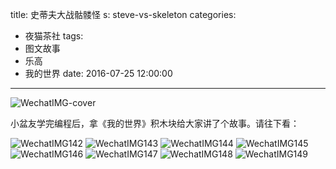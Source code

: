 title: 史蒂夫大战骷髅怪
s: steve-vs-skeleton
categories: 
- 夜猫茶社
tags: 
- 图文故事
- 乐高
- 我的世界
date: 2016-07-25 12:00:00

---
![WechatIMG-cover](http://catxn.u.qiniudn.com/images/WechatIMG-cover.jpeg-s)

小盆友学完编程后，拿《我的世界》积木块给大家讲了个故事。请往下看：

<!-- more -->

![WechatIMG142](http://catxn.u.qiniudn.com/images/WechatIMG142.jpeg-s)
![WechatIMG143](http://catxn.u.qiniudn.com/images/WechatIMG143.jpeg-s)
![WechatIMG144](http://catxn.u.qiniudn.com/images/WechatIMG144.jpeg-s)
![WechatIMG145](http://catxn.u.qiniudn.com/images/WechatIMG145.jpeg-s)
![WechatIMG146](http://catxn.u.qiniudn.com/images/WechatIMG146.jpeg-s)
![WechatIMG147](http://catxn.u.qiniudn.com/images/WechatIMG147.jpeg-s)
![WechatIMG148](http://catxn.u.qiniudn.com/images/WechatIMG148.jpeg-s)
![WechatIMG149](http://catxn.u.qiniudn.com/images/WechatIMG149.jpeg-s)


